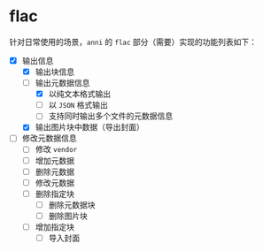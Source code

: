 # flac

针对日常使用的场景，`anni` 的 `flac` 部分（需要）实现的功能列表如下：

- [x] 输出信息
  - [x] 输出块信息
  - [ ] 输出元数据信息
    - [x] 以纯文本格式输出
    - [ ] 以 `JSON` 格式输出
    - [ ] 支持同时输出多个文件的元数据信息
  - [x] 输出图片块中数据（导出封面）
- [ ] 修改元数据信息
  - [ ] 修改 `vendor`
  - [ ] 增加元数据
  - [ ] 删除元数据
  - [ ] 修改元数据
  - [ ] 删除指定块
    - [ ] 删除元数据块
    - [ ] 删除图片块
  - [ ] 增加指定块
    - [ ] 导入封面
